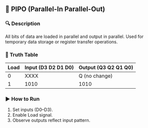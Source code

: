 ## 🧩 PIPO (Parallel-In Parallel-Out)
### 🔍 Description
All bits of data are loaded in parallel and output in parallel.
Used for temporary data storage or register transfer operations.

### 🧠 Truth Table
| Load | Input (D3 D2 D1 D0) | Output (Q3 Q2 Q1 Q0) |
| ---- | ------------------- | -------------------- |
| 0    | XXXX                | Q (no change)        |
| 1    | 1010                | 1010                 |

### ▶️ How to Run
1. Set inputs (D0–D3).
2. Enable Load signal.
3. Observe outputs reflect input pattern.
